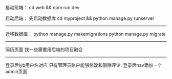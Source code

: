 启动前端：
cd web && npm run dev

启动后端：
先启动数据库
cd myproject &&
python manage.py runserver


---

迁移数据库：
python manage.py makemigrations
python manage.py migrate

---

简历页面
找一些需要用后端的项目融合


---
登录后lyb用户名对应
只有管理员账户能够修改和删除评论.
登录后nav添加一个admin页面